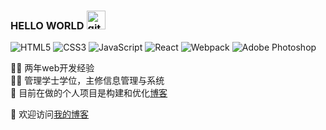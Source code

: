 ### HELLO WORLD <img src="https://github.githubassets.com/images/mona-whisper.gif" alt="githubimg" width="30"/>

![HTML5](https://img.shields.io/badge/-HTML5-%23E44D27?style=flat-square&logo=html5&logoColor=ffffff)
![CSS3](https://img.shields.io/badge/-CSS3-%231572B6?style=flat-square&logo=css3)
![JavaScript](https://img.shields.io/badge/-JavaScript-%23F6DE3A?style=flat-square&logo=javascript&logoColor=000000&labelColor=%23F6DE3A&color=%23FFCE5A)
![React](https://img.shields.io/badge/-React-%23282C34?style=flat-square&logo=react)
![Webpack](https://img.shields.io/badge/-Webpack-%232C3A42?style=flat-square&logo=Webpack)
![Adobe Photoshop](http://img.shields.io/badge/-Abode%20Photoshop-26C9FF?style=flat-square&logo=adobe-photoshop&logoColor=ffffff)

👨‍💻 两年web开发经验  
👨‍🎓 管理学士学位，主修信息管理与系统  
🧱 目前在做的个人项目是构建和优化[博客](https://github.com/Singz72/blogsite)  

🌈 欢迎访问[我的博客](http://http://blog.zxingis.com) 

<!--

![github stats](https://github-readme-stats.vercel.app/api?username=singz72&show_icons=true)

-->

<!--
**Singz72/singz72** is a ✨ _special_ ✨ repository because its `README.md` (this file) appears on your GitHub profile.

Here are some ideas to get you started:

- 🔭 I’m currently working on ...
- 🌱 I’m currently learning ...
- 👯 I’m looking to collaborate on ...
- 🤔 I’m looking for help with ...
- 💬 Ask me about ...
- 📫 How to reach me: ...
- 😄 Pronouns: ...
- ⚡ Fun fact: ...
-->
